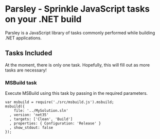 # Parsley - Sprinkle JavaScript tasks on your .NET build

Parsley is a JavaScript library of tasks commonly performed while building .NET applications.

## Tasks Included

At the moment, there is only one task. Hopefully, this will fill out as more tasks are necessary!

### MSBuild task

Execute MSBuild using this task by passing in the required parameters.

    var msbuild = require('./src/msbuild.js').msbuild;
    msbuild({
        file: '../MySolution.sln'
      , version: 'net35'
      , targets: ['Clean', 'Build']
      , properties: { Configuration: 'Release' }
      , show_stdout: false
    });
